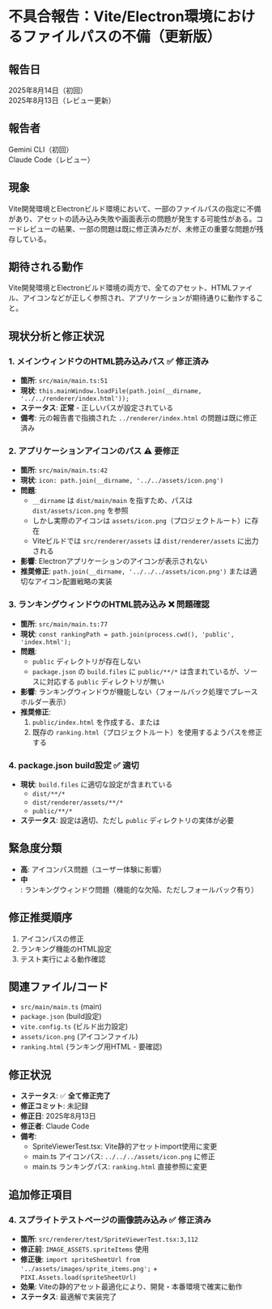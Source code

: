 # 不具合報告：Vite/Electron環境におけるファイルパスの不備（更新版）

## 報告日
2025年8月14日（初回）  
2025年8月13日（レビュー更新）

## 報告者
Gemini CLI（初回）  
Claude Code（レビュー）

## 現象
Vite開発環境とElectronビルド環境において、一部のファイルパスの指定に不備があり、アセットの読み込み失敗や画面表示の問題が発生する可能性がある。コードレビューの結果、一部の問題は既に修正済みだが、未修正の重要な問題が残存している。

## 期待される動作
Vite開発環境とElectronビルド環境の両方で、全てのアセット、HTMLファイル、アイコンなどが正しく参照され、アプリケーションが期待通りに動作すること。

## 現状分析と修正状況

### 1. メインウィンドウのHTML読み込みパス ✅ **修正済み**
*   **箇所**: `src/main/main.ts:51`
*   **現状**: `this.mainWindow.loadFile(path.join(__dirname, '../../renderer/index.html'));`
*   **ステータス**: **正常** - 正しいパスが設定されている
*   **備考**: 元の報告書で指摘された `../renderer/index.html` の問題は既に修正済み

### 2. アプリケーションアイコンのパス ⚠️ **要修正**
*   **箇所**: `src/main/main.ts:42`
*   **現状**: `icon: path.join(__dirname, '../../assets/icon.png')`
*   **問題**: 
     - `__dirname` は `dist/main/main` を指すため、パスは `dist/assets/icon.png` を参照
     - しかし実際のアイコンは `assets/icon.png`（プロジェクトルート）に存在
     - Viteビルドでは `src/renderer/assets` は `dist/renderer/assets` に出力される
*   **影響**: Electronアプリケーションのアイコンが表示されない
*   **推奨修正**: `path.join(__dirname, '../../../assets/icon.png')` または適切なアイコン配置戦略の実装

### 3. ランキングウィンドウのHTML読み込み ❌ **問題確認**
*   **箇所**: `src/main/main.ts:77`
*   **現状**: `const rankingPath = path.join(process.cwd(), 'public', 'index.html');`
*   **問題**: 
     - `public` ディレクトリが存在しない
     - `package.json` の `build.files` に `public/**/*` は含まれているが、ソースに対応する `public` ディレクトリが無い
*   **影響**: ランキングウィンドウが機能しない（フォールバック処理でプレースホルダー表示）
*   **推奨修正**: 
     1. `public/index.html` を作成する、または
     2. 既存の `ranking.html`（プロジェクトルート）を使用するようパスを修正する

### 4. package.json build設定 ✅ **適切**
*   **現状**: `build.files` に適切な設定が含まれている
     - `dist/**/*`
     - `dist/renderer/assets/**/*`
     - `public/**/*`
*   **ステータス**: 設定は適切、ただし `public` ディレクトリの実体が必要

## 緊急度分類
- **高**: アイコンパス問題（ユーザー体験に影響）
- **中**: ランキングウィンドウ問題（機能的な欠陥、ただしフォールバック有り）

## 修正推奨順序
1. アイコンパスの修正
2. ランキング機能のHTML設定
3. テスト実行による動作確認

## 関連ファイル/コード
*   `src/main/main.ts` (main)
*   `package.json` (build設定)
*   `vite.config.ts` (ビルド出力設定)
*   `assets/icon.png` (アイコンファイル)
*   `ranking.html` (ランキング用HTML - 要確認)

## 修正状況
*   **ステータス**: ✅ **全て修正完了**
*   **修正コミット**: 未記録
*   **修正日**: 2025年8月13日
*   **修正者**: Claude Code
*   **備考**: 
    - SpriteViewerTest.tsx: Vite静的アセットimport使用に変更
    - main.ts アイコンパス: `../../../assets/icon.png` に修正
    - main.ts ランキングパス: `ranking.html` 直接参照に変更

## 追加修正項目

### 4. スプライトテストページの画像読み込み ✅ **修正済み**
*   **箇所**: `src/renderer/test/SpriteViewerTest.tsx:3,112`
*   **修正前**: `IMAGE_ASSETS.spriteItems` 使用
*   **修正後**: `import spriteSheetUrl from '../assets/images/sprite_items.png';` + `PIXI.Assets.load(spriteSheetUrl)`
*   **効果**: Viteの静的アセット最適化により、開発・本番環境で確実に動作
*   **ステータス**: 最適解で実装完了
